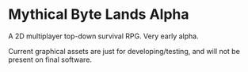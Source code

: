 # Mythical Byte Lands Alpha

A 2D multiplayer top-down survival RPG.
Very early alpha.

Current graphical assets are just for developing/testing, and will not be present on final software.
